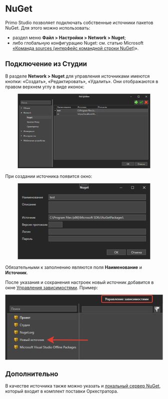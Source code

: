 # NuGet

Primo Studio позволяет подключать собственные источники пакетов NuGet. Для этого можно использовать:
* раздел меню **Файл > Настройки > Network > Nuget**;
* либо глобальную конфигурацию Nuget: см. статью Microsoft [«Команда sources (интерфейс командной строки NuGet)](https://docs.microsoft.com/ru-ru/nuget/reference/cli-reference/cli-ref-sources)».

## Подключение из Студии

В разделе **Network > Nuget** для управления источниками имеются кнопки: «Создать», «Редактировать», «Удалить». Они отображаются в правом верхнем углу в виде иконок:

<figure><img src="../../.gitbook/assets/image (3).png" alt=""><figcaption></figcaption></figure>

При создании источника появится окно:

<figure><img src="../../.gitbook/assets/image (6).png" alt=""><figcaption></figcaption></figure>

Обязательными к заполнению являются поля **Наименование** и **Источник**. 

После указания и сохранения настроек новый источник добавится в окне [Управления зависимостями](https://docs.primo-rpa.ru/primo-rpa/primo-studio/projects/manage-dependencies#menedzher-zavisimostei). Пример:

![](../../.gitbook/assets/new-source-nuget-1.png)

## Дополнительно 
В качестве источника также можно указать и [локальный сервер NuGet](https://docs.primo-rpa.ru/primo-rpa/orchestrator/settings/nuget), который входит в комплект поставки Оркестратора.
